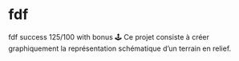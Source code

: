 # fdf
fdf success 125/100 with bonus 🕹
Ce projet consiste à créer graphiquement la représentation schématique d’un
terrain en relief.
